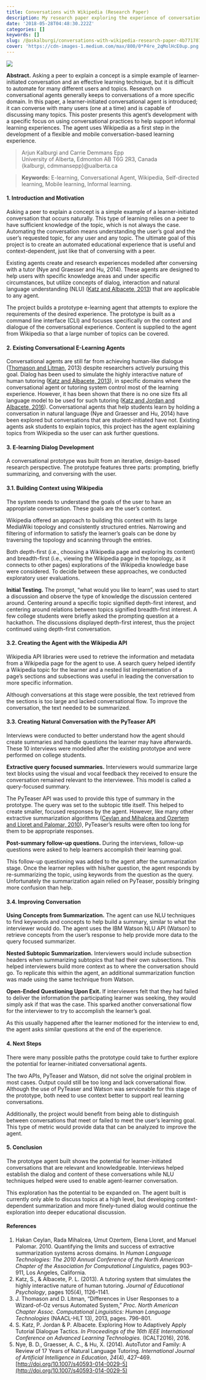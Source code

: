 ```yaml
---
title: Conversations with Wikipedia (Research Paper)
description: My research paper exploring the experience of conversational education.
date: '2018-05-28T04:48:30.222Z'
categories: []
keywords: []
slug: /@askalburgi/conversations-with-wikipedia-research-paper-4b7717873087
cover: 'https://cdn-images-1.medium.com/max/800/0*P4re_2qMolHcE0up.png'
---
```


![](https://cdn-images-1.medium.com/max/800/0*P4re_2qMolHcE0up.png)

**Abstract.** Asking a peer to explain a concept is a simple example of learner-initiated conversation and an effective learning technique, but it is difficult to automate for many different users and topics. Research on conversational agents generally keeps to conversations of a more specific domain. In this paper, a learner-initiated conversational agent is introduced; it can converse with many users (one at a time) and is capable of discussing many topics. This poster presents this agent’s development with a specific focus on using conversational practices to help support informal learning experiences. The agent uses Wikipedia as a first step in the development of a flexible and mobile conversation-based learning experience.

> Arjun Kalburgi and Carrie Demmans Epp  
> University of Alberta, Edmonton AB T6G 2R3, Canada  
> {kalburgi, cdmmansepp}@ualberta.ca

> **Keywords:** E-learning, Conversational Agent, Wikipedia, Self-directed learning, Mobile learning, Informal learning.

#### 1. Introduction and Motivation

Asking a peer to explain a concept is a simple example of a learner-initiated conversation that occurs naturally. This type of learning relies on a peer to have sufficient knowledge of the topic, which is not always the case. Automating the conversation means understanding the user’s goal and the user’s requested topic, for any user and any topic. The ultimate goal of this project is to create an automated educational experience that is useful and context-dependent, just like that of conversing with a peer.

Existing agents create and research experiences modelled after conversing with a tutor (Nye and Graesser and Hu, 2014). These agents are designed to help users with specific knowledge areas and under specific circumstances, but utilize concepts of dialog, interaction and natural language understanding (NLU) ([Katz and Albacete, 2013](http://psycnet.apa.org/record/2013-31546-001)) that are applicable to any agent.

The project builds a prototype e-learning agent that attempts to explore the requirements of the desired experience. The prototype is built as a command line interface (CLI) and focuses specifically on the context and dialogue of the conversational experience. Content is supplied to the agent from Wikipedia so that a large number of topics can be covered.

#### 2. Existing Conversational E-Learning Agents

Conversational agents are still far from achieving human-like dialogue ([Thomason and Litman](http://aclweb.org/anthology/N/N13/N13-1098.pdf), 2013) despite researchers actively pursuing this goal. Dialog has been used to simulate the highly interactive nature of human tutoring ([Katz and Albacete, 2013](http://psycnet.apa.org/record/2013-31546-001)), in specific domains where the conversational agent or tutoring system control most of the learning experience. However, it has been shown that there is no one size fits all language model to be used for such tutoring ([Katz and Jordan and Albacete, 2016](https://ieeexplore.ieee.org/document/7756915/)). Conversational agents that help students learn by holding a conversation in natural language (Nye and Graesser and Hu, 2014) have been explored but conversations that are student-initiated have not. Existing agents ask students to explain topics, this project has the agent explaining topics from Wikipedia so the user can ask further questions.

#### 3. E-learning Dialog Development

A conversational prototype was built from an iterative, design-based research perspective. The prototype features three parts: prompting, briefly summarizing, and conversing with the user.

#### 3.1. Building Context using Wikipedia

The system needs to understand the goals of the user to have an appropriate conversation. These goals are the user’s context.

Wikipedia offered an approach to building this context with its large MediaWiki topology and consistently structured entries. Narrowing and filtering of information to satisfy the learner’s goals can be done by traversing the topology and scanning through the entries.

Both depth-first (i.e., choosing a Wikipedia page and exploring its content) and breadth-first (i.e., viewing the Wikipedia page in the topology, as it connects to other pages) explorations of the Wikipedia knowledge base were considered. To decide between these approaches, we conducted exploratory user evaluations.

**Initial Testing.** The prompt, “what would you like to learn”, was used to start a discussion and observe the type of knowledge the discussion centered around. Centering around a specific topic signified depth-first interest, and centering around relations between topics signified breadth-first interest. A few college students were briefly asked the prompting question at a hackathon. The discussions displayed depth-first interest, thus the project continued using depth-first conversation.

#### 3.2. Creating the Agent with the Wikipedia API

Wikipedia API libraries were used to retrieve the information and metadata from a Wikipedia page for the agent to use. A search query helped identify a Wikipedia topic for the learner and a nested list implementation of a page’s sections and subsections was useful in leading the conversation to more specific information.

Although conversations at this stage were possible, the text retrieved from the sections is too large and lacked conversational flow. To improve the conversation, the text needed to be summarized.

#### 3.3. Creating Natural Conversation with the PyTeaser API

Interviews were conducted to better understand how the agent should create summaries and handle questions the learner may have afterwards. These 10 interviews were modelled after the existing prototype and were performed on college students.

**Extractive query focused summaries.** Interviewers would summarize large text blocks using the visual and vocal feedback they received to ensure the conversation remained relevant to the interviewee. This model is called a query-focused summary.

The PyTeaser API was used to provide this type of summary in the prototype. The query was set to the subtopic title itself. This helped to create smaller, focused responses by the agent. However, like many other extractive summarization algorithms ([Ceylan and Mihalcea and Ozertem and Lloret and Palomar, 2010](http://wing.comp.nus.edu.sg/~antho/N/N10/N10-1133.pdf)), PyTeaser’s results were often too long for them to be appropriate responses.

**Post-summary follow-up questions.** During the interviews, follow-up questions were asked to help learners accomplish their learning goal.

This follow-up questioning was added to the agent after the summarization stage. Once the learner replies with his/her question, the agent responds by re-summarizing the topic, using keywords from the question as the query. Unfortunately the summarization again relied on PyTeaser, possibly bringing more confusion than help.

#### 3.4. Improving Conversation

**Using Concepts from Summarization.** The agent can use NLU techniques to find keywords and concepts to help build a summary, similar to what the interviewer would do. The agent uses the IBM Watson NLU API (Watson) to retrieve concepts from the user’s response to help provide more data to the query focused summarizer.

**Nested Subtopic Summarization.** Interviewers would include subsection headers when summarizing subtopics that had their own subsections. This helped interviewers build more context as to where the conversation should go. To replicate this within the agent, an additional summarization function was made using the same technique from Watson.

**Open-Ended Questioning Upon Exit.** If interviewers felt that they had failed to deliver the information the participating learner was seeking, they would simply ask if that was the case. This sparked another conversational flow for the interviewer to try to accomplish the learner’s goal.

As this usually happened after the learner motioned for the interview to end, the agent asks similar questions at the end of the experience.

#### 4\. Next Steps

There were many possible paths the prototype could take to further explore the potential for learner-initiated conversational agents.

The two APIs, PyTeaser and Watson, did not solve the original problem in most cases. Output could still be too long and lack conversational flow. Although the use of PyTeaser and Watson was serviceable for this stage of the prototype, both need to use context better to support real learning conversations.

Additionally, the project would benefit from being able to distinguish between conversations that meet or failed to meet the user’s learning goal. This type of metric would provide data that can be analyzed to improve the agent.

#### **5\. Conclusion**

The prototype agent built shows the potential for learner-initiated conversations that are relevant and knowledgeable. Interviews helped establish the dialog and content of these conversations while NLU techniques helped were used to enable agent-learner conversation.

This exploration has the potential to be expanded on. The agent built is currently only able to discuss topics at a high level, but developing context-dependent summarization and more finely-tuned dialog would continue the exploration into deeper educational discussion.

#### **References**

1.  Hakan Ceylan, Rada Mihalcea, Umut Ozertem, Elena Lloret, and Manuel Palomar. 2010. Quantifying the limits and success of extractive summarization systems across domains. In _Human Language Technologies: The 2010 Annual Conference of the North American Chapter of the Association for Computational Linguistics_, pages 903–911, Los Angeles, California.
2.  Katz, S., & Albacete, P. L. (2013). A tutoring system that simulates the highly interactive nature of human tutoring. _Journal of Educational Psychology_, pages 105(4), 1126–1141.
3.  J. Thomason and D. Litman, “Differences in User Responses to a Wizard-of-Oz versus Automated System,” _Proc. North American Chapter Assoc. Computational Linguistics: Human Language Technologies_ (NAACL-HLT 13), 2013, pages. 796–801.
4.  S. Katz, P. Jordan & P. Albacete. Exploring How to Adaptively Apply Tutorial Dialogue Tactics. _In Proceedings of the 16th IEEE International Conference on Advanced Learning Technologies._ (ICALT2016), 2016.
5.  Nye, B. D., Graesser, A. C., & Hu, X. (2014). AutoTutor and Family: A Review of 17 Years of Natural Language Tutoring. _International Journal of Artificial Intelligence in Education_, _24_(4), 427–469. [http://doi.org/10.1007/s40593-014-0029-5](http://doi.org/10.1007/s40593-014-0029-5)
